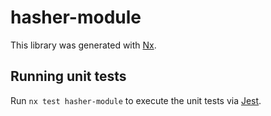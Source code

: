 # hasher-module

This library was generated with [Nx](https://nx.dev).

## Running unit tests

Run `nx test hasher-module` to execute the unit tests via [Jest](https://jestjs.io).
